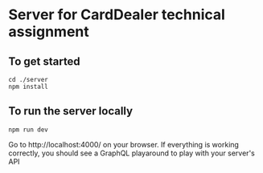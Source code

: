 # Server for CardDealer technical assignment

## To get started

```
cd ./server
npm install
```

## To run the server locally
```
npm run dev
```

Go to http://localhost:4000/ on your browser. If everything is working correctly, you should see a GraphQL playaround to play with your server's API
